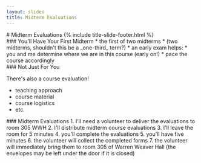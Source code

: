 ```yaml
---
layout: slides
title: Midterm Evaluations 
---
```

<section markdown="block" class="title-slide">
# Midterm Evaluations
{% include title-slide-footer.html %}
</section>

<section markdown="block">
### You'll Have Your First Midterm
* the first of two midterms
* (two midterms, shouldn't this be a _one-third_ term?)
* an early exam helps:
	* you and me determine where we are in this course (early on!) 
	* pace the course accordingly
</section>

<section markdown="block">
### Not Just For You

There's also a course evaluation!

* teaching approach 
* course material
* course logistics
* etc.
</section>

<section markdown="block">
### Midterm Evaluations
1. I'll need a volunteer to deliver the evaluations to room 305 WWH
2. I'll distribute midterm course evaluations
3. I'll leave the room for 5 minutes
4. you'll complete the evaluations
5. you'll have five minutes
6. the volunteer will collect the completed forms 
7. the volunteer will immediately bring them to room 305 of Warren Weaver Hall (the envelopes may be left under the door if it is closed)
</section>
